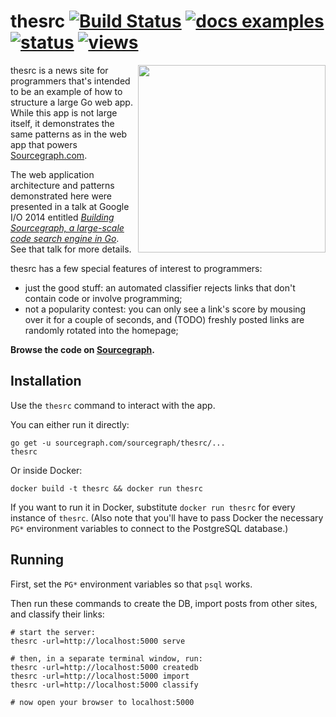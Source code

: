 # thesrc [![Build Status](https://travis-ci.org/sourcegraph/thesrc.png?branch=master)](https://travis-ci.org/sourcegraph/thesrc) [![docs examples](https://sourcegraph.com/api/repos/sourcegraph.com/sourcegraph/thesrc/.badges/docs-examples.png)](https://sourcegraph.com/sourcegraph/thesrc) [![status](https://sourcegraph.com/api/repos/sourcegraph.com/sourcegraph/thesrc/.badges/status.png)](https://sourcegraph.com/sourcegraph/thesrc) [![views](https://sourcegraph.com/api/repos/sourcegraph.com/sourcegraph/thesrc/.counters/views.png)](https://sourcegraph.com/sourcegraph/thesrc)

<img width=300 align=right src="https://s3-us-west-2.amazonaws.com/sourcegraph-assets/thesrc-screenshot.png">

thesrc is a news site for programmers that's intended to be an example of how to
structure a large Go web app. While this app is not large itself, it
demonstrates the same patterns as in the web app that powers
[Sourcegraph.com](https://sourcegraph.com).

The web application architecture and patterns demonstrated here were presented
in a talk at Google I/O 2014 entitled *[Building Sourcegraph, a large-scale code
search engine in Go](https://sourcegraph.com/blog/google-io-2014-building-sourcegraph-a-large-scale-code-search-engine-in-go)*. See that talk for more details.

thesrc has a few special features of interest to programmers:

* just the good stuff: an automated classifier rejects links that don't contain code or involve programming;
* not a popularity contest: you can only see a link's score by mousing over it for a couple of seconds, and (TODO) freshly posted links are randomly rotated into the homepage;

**Browse the code on [Sourcegraph](https://sourcegraph.com/sourcegraph/thesrc).**

## Installation

Use the `thesrc` command to interact with the app.

You can either run it directly:

```
go get -u sourcegraph.com/sourcegraph/thesrc/...
thesrc
```

Or inside Docker:

```
docker build -t thesrc && docker run thesrc
```

If you want to run it in Docker, substitute `docker run thesrc` for every
instance of `thesrc`. (Also note that you'll have to pass Docker the necessary
`PG*` environment variables to connect to the PostgreSQL database.)

## Running

First, set the `PG*` environment variables so that `psql` works.

Then run these commands to create the DB, import posts from other sites, and classify their links:

```
# start the server:
thesrc -url=http://localhost:5000 serve

# then, in a separate terminal window, run:
thesrc -url=http://localhost:5000 createdb
thesrc -url=http://localhost:5000 import
thesrc -url=http://localhost:5000 classify

# now open your browser to localhost:5000
```
